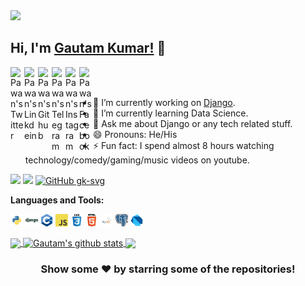<img src="https://www.bitdegree.org/storage/file-251193-JkkLKeYBXNIxYk7k.jpg" style="height:500px;">

## Hi, I'm [Gautam Kumar!](https://gk-engineer.herokuapp.com/) 👋


<a href="https://twitter.com/GautamK41526845">
  <img align="left" alt="Pawan's Twitter" width="22px" src="https://cdn.jsdelivr.net/npm/simple-icons@v3/icons/twitter.svg" />
</a>
<a href="https://www.linkedin.com/in/gautam-kumar-3b328b18b/">
  <img align="left" alt="Pawan's Linkdein" width="22px" src="https://cdn.jsdelivr.net/npm/simple-icons@v3/icons/linkedin.svg" />
</a>
<a href="https://github.com/GK-SVG">
  <img align="left" alt="Pawan's Github" width="22px" src="https://cdn.jsdelivr.net/npm/simple-icons@v3/icons/github.svg" />
</a>
<a href="https://web.telegram.org/#/im">
  <img align="left" alt="Pawan's Telegram" width="22px" src="https://cdn.jsdelivr.net/npm/simple-icons@v3/icons/telegram.svg" />
</a>
<a href="https://www.instagram.com/gkdevloper9116/">
  <img align="left" alt="Pawan's Instagram" width="22px" src="https://cdn.jsdelivr.net/npm/simple-icons@v3/icons/instagram.svg" />
</a>
<a href="https://www.facebook.com/profile.php?id=100050134031510">
  <img align="left" alt="Pawan's Facebook" width="22px" src="https://cdn.jsdelivr.net/npm/simple-icons@v3/icons/facebook.svg" />
</a>
<br/>
<br/>



- 🔭 I’m currently working on [Django](https://www.djangoproject.com/).
- 🌱 I’m currently learning Data Science.
- 💬 Ask me about Django or any tech related stuff.
- 😄 Pronouns: He/His
- ⚡ Fun fact: I spend almost 8 hours watching technology/comedy/gaming/music videos on youtube.

[<img src="https://img.shields.io/badge/twitter-%231DA1F2.svg?&style=for-the-badge&logo=twitter&logoColor=white" />](https://twitter.com/GautamK41526845) [<img src="https://img.shields.io/badge/linkedin-%230077B5.svg?&style=for-the-badge&logo=linkedin&logoColor=white" />](https://www.linkedin.com/in/gautam-kumar-3b328b18b/)
[![GitHub gk-svg](https://img.shields.io/github/followers/gk-svg?label=follow&style=social)](https://github.com/gk-svg)


**Languages and Tools:**  

<code><img height="20" src="https://raw.githubusercontent.com/github/explore/80688e429a7d4ef2fca1e82350fe8e3517d3494d/topics/python/python.png"></code>
<code><img height="20" src="https://raw.githubusercontent.com/github/explore/80688e429a7d4ef2fca1e82350fe8e3517d3494d/topics/django/django.png"></code>
<code><img height="20" src="https://raw.githubusercontent.com/github/explore/80688e429a7d4ef2fca1e82350fe8e3517d3494d/topics/cpp/cpp.png"></code>
<code><img height="20" src="https://raw.githubusercontent.com/github/explore/80688e429a7d4ef2fca1e82350fe8e3517d3494d/topics/javascript/javascript.png"></code>
<code><img height="20" src="https://raw.githubusercontent.com/github/explore/80688e429a7d4ef2fca1e82350fe8e3517d3494d/topics/css/css.png"></code>
<code><img height="20" src="https://raw.githubusercontent.com/github/explore/80688e429a7d4ef2fca1e82350fe8e3517d3494d/topics/html/html.png"></code>
<code><img height="20" src="https://raw.githubusercontent.com/github/explore/80688e429a7d4ef2fca1e82350fe8e3517d3494d/topics/mysql/mysql.png"></code>
<code><img height="20" src="https://raw.githubusercontent.com/github/explore/80688e429a7d4ef2fca1e82350fe8e3517d3494d/topics/postgresql/postgresql.png"></code>
<code><img height="20" src="https://raw.githubusercontent.com/github/explore/80688e429a7d4ef2fca1e82350fe8e3517d3494d/topics/dart/dart.png"></code>

<a href="https://github.com/gk-svg">
  <img align="center" src="https://github-readme-stats.vercel.app/api/top-langs/?username=gk-svg&theme=dark&hide_langs_below=1" />
</a>
<a href="https://github.com/gk-svg">
 <img align="center" src="https://github-readme-stats.vercel.app/api?username=gk-svg&show_icons=true&theme=dracula&line_height=27" alt="Gautam's github stats"/>
</a>
<a href="https://github.com/gk-svg/shell_video">
  <img align="center" src="https://github-readme-stats.vercel.app/api/pin/?username=gk-svg&repo=shell_video&theme=dark" />
</a>


<div align="center">

### Show some ❤️ by starring some of the repositories!

</div>

